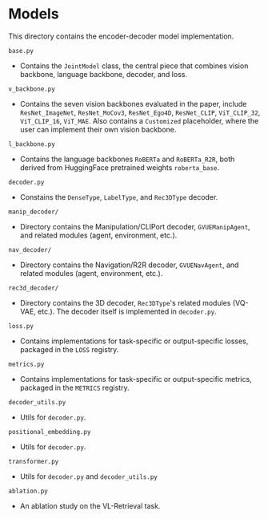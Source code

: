 # Models

This directory contains the encoder-decoder model implementation.

`base.py`

* Contains the `JointModel` class, the central piece that combines vision backbone, language backbone, decoder, and loss. 


`v_backbone.py`

* Contains the seven vision backbones evaluated in the paper, include `ResNet_ImageNet`, `ResNet_MoCov3`, `ResNet_Ego4D`, `ResNet_CLIP`, `ViT_CLIP_32`, `ViT_CLIP_16`, `ViT_MAE`. Also contains a `Customized` placeholder, where the user can implement their own vision backbone.


`l_backbone.py`

* Contains the language backbones `RoBERTa` and `RoBERTa_R2R`, both derived from HuggingFace pretrained weights `roberta_base`. 


`decoder.py`

* Constains the `DenseType`, `LabelType`, and `Rec3DType` decoder.


`manip_decoder/`

* Directory contains the Manipulation/CLIPort decoder, `GVUEManipAgent`, and related modules (agent, environment, etc.).


`nav_decoder/` 

* Directory contains the Navigation/R2R decoder, `GVUENavAgent`, and related modules (agent, environment, etc.).


`rec3d_decoder/` 

* Directory contains the 3D decoder, `Rec3DType`'s related modules (VQ-VAE, etc.). The decoder itself is implemented in `decoder.py`.


`loss.py`

* Contains implementations for task-specific or output-specific losses, packaged in the `LOSS` registry.


`metrics.py`

* Contains implementations for task-specific or output-specific metrics, packaged in the `METRICS` registry.


`decoder_utils.py`

* Utils for `decoder.py`.


`positional_embedding.py`

* Utils for `decoder.py`.


`transformer.py`

* Utils for `decoder.py` and `decoder_utils.py`


`ablation.py` 

* An ablation study on the VL-Retrieval task.

